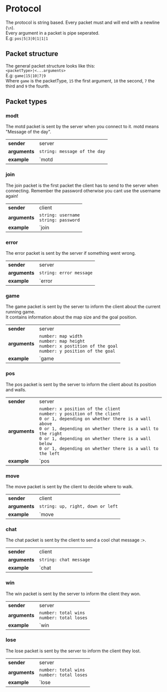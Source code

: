 # Protocol
The protocol is string based. Every packet must and will end with a newline (`\n`).  
Every argument in a packet is pipe seperated.  
E.g: `pos|5|3|0|1|1|1`

## Packet structure
The general packet structure looks like this:  
`<packetType>|<...arguments>`  
E.g: `game|15|10|7|9`  
Where `game` is the packetType, `15` the first argument, `10` the second, `7` the third and `9` the fourth.

## Packet types

### modt
The motd packet is sent by the server when you connect to it. motd means "Message of the day".

|               |                                                        |
|---------------|--------------------------------------------------------|
| **sender**    | server                                                 |
| **arguments** | `string: message of the day`                           |
| **example**   | `motd|Hello how are you? :)`                           |

### join
The join packet is the first packet the client has to send to the server when connecting. Remember the password otherwise you cant use the username again!

|               |                                                        |
|---------------|--------------------------------------------------------|
| **sender**    | client                                                 |
| **arguments** | `string: username`<br />`string: password`             |
| **example**   | `join|Cool Guy|mysupersecret`                          |

### error
The error packet is sent by the server if something went wrong.

|               |                                                        |
|---------------|--------------------------------------------------------|
| **sender**    | server                                                 |
| **arguments** | `string: error message`                                |
| **example**   | `error|INVALID_USERNAME`                               |

### game
The game packet is sent by the server to inform the client about the current running game.<br />It contains information about the map size and the goal position.

|               |                                                        |
|---------------|--------------------------------------------------------|
| **sender**    | server                                                 |
| **arguments** | `number: map width`<br />`number: map height`<br />`number: x postition of the goal`<br />`number: y position of the goal` |
| **example**   | `game|10|10|7|9`                                       |

### pos
The pos packet is sent by the server to inform the client about its position and walls.

|               |                                                        |
|---------------|--------------------------------------------------------|
| **sender**    | server                                                 |
| **arguments** | `number: x position of the client`<br />`number: y position of the client`<br />`0 or 1, depending on whether there is a wall above`<br />`0 or 1, depending on whether there is a wall to the right`<br />`0 or 1, depending on whether there is a wall below`<br />`0 or 1, depending on whether there is a wall to the left` |
| **example**   | `pos|5|3|0|1|1|1`                                      |

### move
The move packet is sent by the client to decide where to walk.

|               |                                                        |
|---------------|--------------------------------------------------------|
| **sender**    | client                                                 |
| **arguments** | `string: up, right, down or left`                              |
| **example**   | `move|up`                                              |

### chat
The chat packet is sent by the client to send a cool chat message :>.

|               |                                                        |
|---------------|--------------------------------------------------------|
| **sender**    | client                                                 |
| **arguments** | `string: chat message`                                         |
| **example**   | `chat|I am so cool B)`                                 |

### win
The win packet is sent by the server to inform the client they won.

|               |                                                        |
|---------------|--------------------------------------------------------|
| **sender**    | server                                                 |
| **arguments** | `number: total wins`<br />`number: total loses`        |
| **example**   | `win|1|20`                                             |

### lose
The lose packet is sent by the server to inform the client they lost.

|               |                                                        |
|---------------|--------------------------------------------------------|
| **sender**    | server                                                 |
| **arguments** | `number: total wins`<br />`number: total loses`        |
| **example**   | `lose|1|20`                                            |